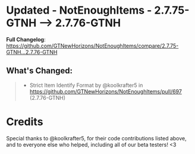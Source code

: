 # Updated - NotEnoughItems - 2.7.75-GTNH --> 2.7.76-GTNH
**Full Changelog**: https://github.com/GTNewHorizons/NotEnoughItems/compare/2.7.75-GTNH...2.7.76-GTNH

## What's Changed:
>* Strict Item Identify Format by @koolkrafter5 in https://github.com/GTNewHorizons/NotEnoughItems/pull/697 (2.7.76-GTNH)

# Credits
Special thanks to @koolkrafter5, for their code contributions listed above, and to everyone else who helped, including all of our beta testers! <3

